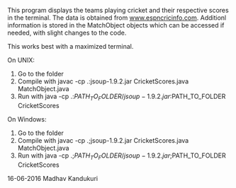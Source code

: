 This program displays the teams playing cricket and their respective scores in the terminal. The data is obtained from www.espncricinfo.com. Additionl information is stored in the MatchObject objects which can be accessed if needed, with slight changes to the code.

This works best with a maximized terminal.

On UNIX:
1) Go to the folder
2) Compile with javac -cp .:jsoup-1.9.2.jar CricketScores.java MatchObject.java
3) Run with java -cp .:$PATH_TO_FOLDER/jsoup-1.9.2.jar:$PATH_TO_FOLDER CricketScores

On Windows:
1) Go to the folder
2) Compile with javac -cp .;jsoup-1.9.2.jar CricketScores.java MatchObject.java
3) Run with java -cp .;$PATH_TO_FOLDER/jsoup-1.9.2.jar;$PATH_TO_FOLDER CricketScores

16-06-2016
Madhav Kandukuri
